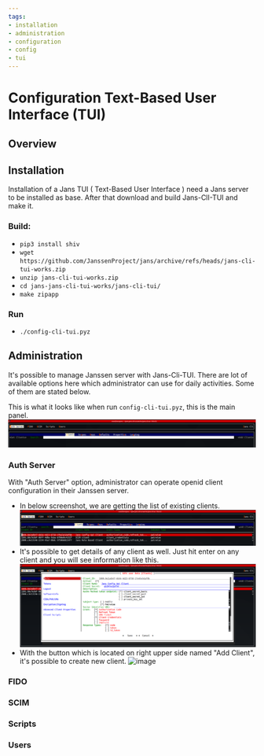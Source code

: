 ```yaml
---
tags:
- installation
- administration
- configuration
- config
- tui
---
```


# Configuration Text-Based User Interface (TUI)

## Overview

## Installation

Installation of a Jans TUI ( Text-Based User Interface ) need a Jans server to be installed as base. After that download and build Jans-ClI-TUI and make it. 

### Build: 

 - `pip3 install shiv`
 - `wget https://github.com/JanssenProject/jans/archive/refs/heads/jans-cli-tui-works.zip`
 - `unzip jans-cli-tui-works.zip`
 - `cd jans-jans-cli-tui-works/jans-cli-tui/`
 - `make zipapp`

### Run 

 - `./config-cli-tui.pyz` 

## Administration

It's possible to manage Janssen server with Jans-Cli-TUI. There are lot of available options here which administrator can use for daily activities. 
Some of them are stated below. 

This is what it looks like when run `config-cli-tui.pyz`, this is the main panel. ![image](../../assets/Jans_TUI_Main_panel.png)

### Auth Server

With "Auth Server" option, administrator can operate openid client configuration in their Janssen server. 

 - In below screenshot, we are getting the list of existing clients. ![image](../../assets/Jans_TUI_Auth_Server_Get_client_list.png)
 - It's possible to get details of any client as well. Just hit enter on any client and  you will see information like this. ![image](../../assets/Jans_TUI_Auth_Server_Client_detail.png)
 - With the button which is located on right upper side named "Add Client", it's possible to create new client. ![image](../assets/Jans_TUI_Auth_Server_Add_new_client.png)

### FIDO

### SCIM

### Scripts

### Users
